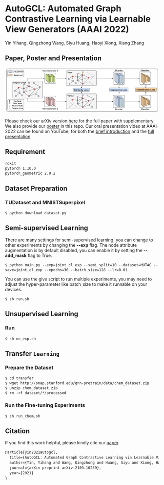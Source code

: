# AutoGCL: Automated Graph Contrastive Learning via Learnable View Generators (AAAI 2022)

Yin Yihang, Qingzhong Wang, Siyu Huang, Haoyi Xiong, Xiang Zhang

## Paper, Poster and Presentation

![framework](framework.png)

Please check our arXiv version [here](https://arxiv.org/abs/2109.10259) for the full paper with supplementary. We also provide our [poster](poster.pdf) in this repo. Our oral presentation video at AAAI-2022 can be found on YouTube, for both the [brief introduction](https://youtu.be/k5qiR8frfaM) and the [full presentation](https://youtu.be/37iavACXCIw).

## Requirement

```shell
rdkit
pytorch 1.10.0
pytorch_geometric 2.0.2
```

## Dataset Preparation

### TUDataset and MNISTSuperpixel

```shell
$ python download_dataset.py
```

## Semi-supervised Learning

There are many settings for semi-supervised learning, you can change to other experiments by changing the **--exp** flag. The node attribute augmentation is by default disabled, you can enable it by setting the **--add_mask** flag to True.  

```shell
$ python main.py --exp=joint_cl_exp --semi_split=10 --dataset=MUTAG --save=joint_cl_exp --epochs=30 --batch_size=128 --lr=0.01
```

You can use the give script to run multiple experiments, you may need to adjust the hyper-parameter like batch_size to make it runnable on your devices.

```shell
$ sh run.sh
```

## Unsupervised Learning

### Run

```shell
$ sh un_exp.sh
```

## Transfer `Learning`

### Prepare the Dataset

```shell
$ cd transfer
$ wget http://snap.stanford.edu/gnn-pretrain/data/chem_dataset.zip
$ unzip chem_dataset.zip
$ rm -rf dataset/*/processed
```

### Run the Fine-tuning Experiments

```shell
$ sh run_chem.sh
```

## Citation

If you find this work helpful, please kindly cite our [paper](https://arxiv.org/abs/2109.10259).

```latex
@article{yin2021autogcl,
  title={AutoGCL: Automated Graph Contrastive Learning via Learnable View Generators},
  author={Yin, Yihang and Wang, Qingzhong and Huang, Siyu and Xiong, Haoyi and Zhang, Xiang},
  journal={arXiv preprint arXiv:2109.10259},
  year={2021}
}
```
